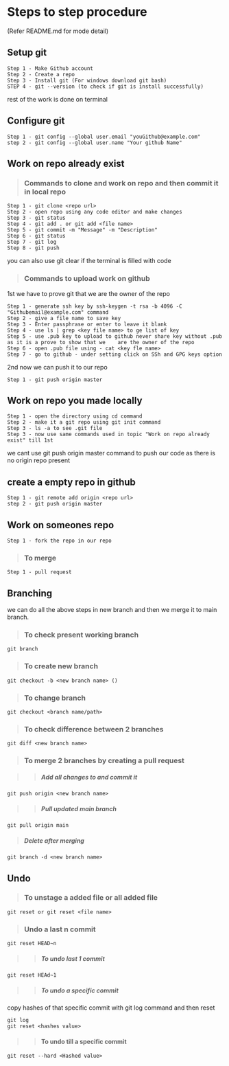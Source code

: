 # **Steps to step procedure**

(Refer README.md for mode detail)

## Setup git

    Step 1 - Make Github account
    Step 2 - Create a repo
    Step 3 - Install git (For windows download git bash)
    STEP 4 - git --version (to check if git is install successfully)

rest of the work is done on terminal

## Configure git

    Step 1 - git config --global user.email "youGithub@example.com"
    step 2 - git config --global user.name "Your github Name"

## Work on repo already exist

> ### Commands to clone and work on repo and then commit it in local repo

    Step 1 - git clone <repo url>
    Step 2 - open repo using any code editor and make changes
    Step 3 - git status
    Step 4 - git add . or git add <file name>
    Step 5 - git commit -m "Message" -m "Description"
    Step 6 - git status
    Step 7 - git log
    Step 8 - git push

you can also use git clear if the terminal is filled with code

> ### Commands to upload work on github

1st we have to prove git that we are the owner of the repo

    Step 1 - generate ssh key by ssh-keygen -t rsa -b 4096 -C "Githubemail@example.com" command
    Step 2 - give a file name to save key
    Step 3 - Enter passphrase or enter to leave it blank
    Step 4 - use ls | grep <key file name> to ge list of key
    Step 5 - use .pub key to upload to github never share key without .pub as it is a prove to show that we    are the owner of the repo
    Step 6 - open .pub file using - cat <key fle name>
    Step 7 - go to github - under setting click on SSh and GPG keys option

2nd now we can push it to our repo

    Step 1 - git push origin master

## Work on repo you made locally

    Step 1 - open the directory using cd command
    Step 2 - make it a git repo using git init command
    Step 3 - ls -a to see .git file
    Step 3 - now use same commands used in topic "Work on repo already exist" till 1st

we cant use git push origin master command to push our code as there is no origin repo present

## create a empty repo in github
   
    Step 1 - git remote add origin <repo url>
    step 2 - git push origin master

## Work on someones repo

    Step 1 - fork the repo in our repo

> ### To merge

    Step 1 - pull request

## Branching

we can do all the above steps in new branch and then we merge it to main branch.

> ### To check present working branch

    git branch

> ### To create new branch

    git checkout -b <new branch name> ()

> ### To change branch

    git checkout <branch name/path>

> ### To check difference between 2 branches

    git diff <new branch name>

> ### To merge 2 branches by creating a pull request

> > ##### Add all changes to <new branch> and commit it

    git push origin <new branch name>

> > ##### Pull updated main branch

    git pull origin main

> ##### Delete <new branch> after merging

    git branch -d <new branch name>

## Undo

> ### To unstage a added file or all added file

    git reset or git reset <file name>

> ### Undo a last n commit

    git reset HEAD~n

> > ##### To undo last 1 commit

    git reset HEAd~1

> > ##### To undo a specific commit
> >
copy hashes of that specific commit with git log command and then reset

    git log
    git reset <hashes value>

> > #### To undo till a specific commit

    git reset --hard <Hashed value>
